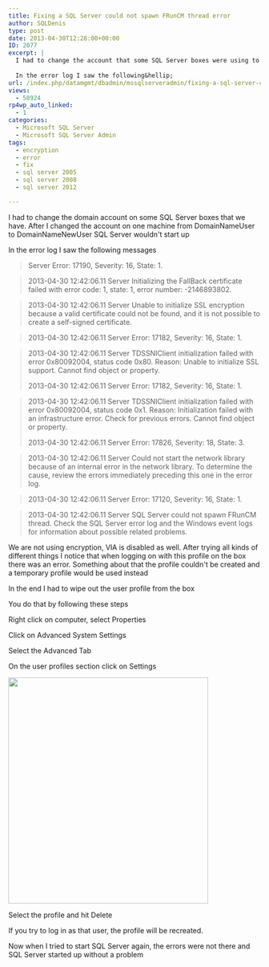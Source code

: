 ```yaml
---
title: Fixing a SQL Server could not spawn FRunCM thread error
author: SQLDenis
type: post
date: 2013-04-30T12:28:00+00:00
ID: 2077
excerpt: |
  I had to change the account that some SQL Server boxes were using to run the SQL Server services. After I changed the account on one machine from DomainNameUser to DomainNameNewUser SQL Server wouldn't start up
  
  In the error log I saw the following&hellip;
url: /index.php/datamgmt/dbadmin/mssqlserveradmin/fixing-a-sql-server-could/
views:
  - 58924
rp4wp_auto_linked:
  - 1
categories:
  - Microsoft SQL Server
  - Microsoft SQL Server Admin
tags:
  - encryption
  - error
  - fix
  - sql server 2005
  - sql server 2008
  - sql server 2012

---
```

I had to change the domain account on some SQL Server boxes that we have. After I changed the account on one machine from DomainNameUser to DomainNameNewUser SQL Server wouldn't start up

In the error log I saw the following messages

> Server Error: 17190, Severity: 16, State: 1.
  
> 2013-04-30 12:42:06.11 Server Initializing the FallBack certificate failed with error code: 1, state: 1, error number: -2146893802.
  
> 2013-04-30 12:42:06.11 Server Unable to initialize SSL encryption because a valid certificate could not be found, and it is not possible to create a self-signed certificate.
  
> 2013-04-30 12:42:06.11 Server Error: 17182, Severity: 16, State: 1.
  
> 2013-04-30 12:42:06.11 Server TDSSNIClient initialization failed with error 0x80092004, status code 0x80. Reason: Unable to initialize SSL support. Cannot find object or property.
> 
> 2013-04-30 12:42:06.11 Server Error: 17182, Severity: 16, State: 1.
  
> 2013-04-30 12:42:06.11 Server TDSSNIClient initialization failed with error 0x80092004, status code 0x1. Reason: Initialization failed with an infrastructure error. Check for previous errors. Cannot find object or property.
> 
> 2013-04-30 12:42:06.11 Server Error: 17826, Severity: 18, State: 3.
  
> 2013-04-30 12:42:06.11 Server Could not start the network library because of an internal error in the network library. To determine the cause, review the errors immediately preceding this one in the error log.
  
> 2013-04-30 12:42:06.11 Server Error: 17120, Severity: 16, State: 1.
  
> 2013-04-30 12:42:06.11 Server SQL Server could not spawn FRunCM thread. Check the SQL Server error log and the Windows event logs for information about possible related problems.

We are not using encryption, VIA is disabled as well. After trying all kinds of different things I notice that when logging on with this profile on the box there was an error. Something about that the profile couldn't be created and a temporary profile would be used instead

In the end I had to wipe out the user profile from the box

You do that by following these steps

Right click on computer, select Properties
  
Click on Advanced System Settings
  
Select the Advanced Tab
  
On the user profiles section click on Settings

<div class="image_block">
  <a href="/wp-content/uploads/blogs/DataMgmt/Denis/SQL2013/UserProfile.PNG?mtime=1367323923"><img alt="" src="/wp-content/uploads/blogs/DataMgmt/Denis/SQL2013/UserProfile.PNG?mtime=1367323923" width="399" height="451" /></a>
</div>

Select the profile and hit Delete

If you try to log in as that user, the profile will be recreated.

Now when I tried to start SQL Server again, the errors were not there and SQL Server started up without a problem